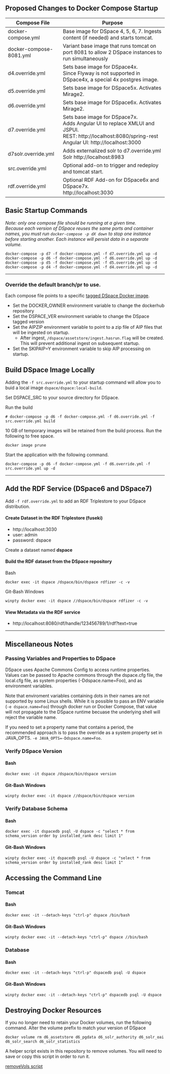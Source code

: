 ## Proposed Changes to Docker Compose Startup

| Compose File | Purpose |
| -- | -- |
| docker-compose.yml | Base image for DSpace 4, 5, 6, 7.  Ingests content (if needed) and starts tomcat. |
| docker-compose-8081.yml | Variant base image that runs tomcat on port 8081 to allow 2 DSpace instances to run simultaneously |
| d4.override.yml | Sets base image for DSpace4x.  <br/>Since Flyway is not supported in DSpace4x, a special 4x postgres image. |
| d5.override.yml | Sets base image for DSpace5x.  Activates Mirage2. |
| d6.override.yml | Sets base image for DSpace6x.  Activates Mirage2. |
| d7.override.yml | Sets base image for DSpace7x.  <br/>Adds Angular UI to replace XMLUI and JSPUI. <br/> REST: http://localhost:8080/spring-rest <br/> Angular UI: http://localhost:3000 |
| d7solr.override.yml | Adds externalized solr to d7.override.yml <br/> Solr http://localhost:8983 |
| src.override.yml | Optional add-on to trigger and redeploy and tomcat start. |
| rdf.override.yml | Optional RDF Add-on for DSpace6x and DSpace7x. <br/>http://localhost:3030 |

## Basic Startup Commands
_Note: only one compose file should be running at a given time.  
Because each version of DSpace reuses the same ports and container names, you must run `docker-compose -p dX down` to stop one instance before starting another.  Each instance will persist data in a separate volume._

```
docker-compose -p d7 -f docker-compose.yml -f d7.override.yml up -d
docker-compose -p d6 -f docker-compose.yml -f d6.override.yml up -d
docker-compose -p d5 -f docker-compose.yml -f d5.override.yml up -d
docker-compose -p d4 -f docker-compose.yml -f d4.override.yml up -d
```

---

### Override the default branch/pr to use.

Each compose file points to a specific [tagged DSpace Docker image](https://hub.docker.com/r/dspace/dspace/tags).
- Set the DOCKER_OWNER environment variable to change the dockerhub repository
- Set the DSPACE_VER environment variable to change the DSpace tagged version
- Set the AIPZIP environment variable to point to a zip file of AIP files that will be ingested on startup.
  - After ingest, `/dspace/assetstore/ingest.hasrun.flag` will be created.  This will prevent additional ingest on subsequent startup.
- Set the SKIPAIP=Y environment variable to skip AIP processing on startup.

## Build DSpace Image Locally
Adding the `-f src.override.yml` to your startup command will allow you to buid a local image `dspace/dspace:local-build`.

Set DSPACE_SRC to your source directory for DSpace.

Run the build
```
# docker-compose -p d6 -f docker-compose.yml -f d6.override.yml -f src.override.yml build
```

10 GB of temporary images will be retained from the build process.  Run the following to free space.
```
docker image prune
```
Start the application with the following command.
```
docker-compose -p d6 -f docker-compose.yml -f d6.override.yml -f src.override.yml up -d
```

---

## Add the RDF Service (DSpace6 and DSpace7)

Add `-f rdf.override.yml` to add an RDF Triplestore to your DSpace distribution.

#### Create Dataset in the RDF Triplestore (fuseki)
- http://localhost:3030
- user: admin
- password: dspace

Create a dataset named **dspace**

#### Build the RDF dataset from the DSpace repository

Bash
```
docker exec -it dspace /dspace/bin/dspace rdfizer -c -v
```

Git-Bash Windows
```
winpty docker exec -it dspace //dspace/bin/dspace rdfizer -c -v
```

#### View Metadata via the RDF service

- http://localhost:8080/rdf/handle/123456789/1/rdf?text=true

---

## Miscellaneous Notes

### Passing Variables and Properties to DSpace

DSpace uses Apache Commons Config to access runtime properties.  Values can be passed to Apache commons through the dspace.cfg file, the local.cfg file, as system properties (-Ddspace.name=Foo), and as environment variables.

Note that enviroment variables containing dots in their names are not supported by some Linux shells.  While it is possible to pass an ENV variable (`-e dspace.name=Foo`) through docker run or Docker Compose, that value will not propagate to the DSpace runtime becuase the underlying shell will reject the variable name.

If you need to set a property name that contains a period, the recommended approach is to pass the override as a system property set in JAVA_OPTS.  `-e JAVA_OPTS=-Ddspace.name=Foo`.

### Verify DSpace Version

#### Bash
```
docker exec -it dspace /dspace/bin/dspace version
```

#### Git-Bash Windows
```
winpty docker exec -it dspace //dspace/bin/dspace version
```

### Verify Database Schema

#### Bash
```
docker exec -it dspacedb psql -U dspace -c "select * from schema_version order by installed_rank desc limit 1"
```

#### Git-Bash Windows
```
winpty docker exec -it dspacedb psql -U dspace -c "select * from schema_version order by installed_rank desc limit 1"
```

## Accessing the Command Line

### Tomcat

#### Bash
```
docker exec -it --detach-keys "ctrl-p" dspace /bin/bash
```

#### Git-Bash Windows
```
winpty docker exec -it --detach-keys "ctrl-p" dspace //bin/bash
```

### Database

#### Bash
```
docker exec -it --detach-keys "ctrl-p" dspacedb psql -U dspace
```

#### Git-Bash Windows
```
winpty docker exec -it --detach-keys "ctrl-p" dspacedb psql -U dspace
```

## Destroying Docker Resources
If you no longer need to retain your Docker volumes, run the following command.  Alter the volume prefix to match your version of DSpace

```
docker volume rm d6_assetstore d6_pgdata d6_solr_authority d6_solr_oai d6_solr_search d6_solr_statistics
```
A helper script exists in this repository to remove volumes.  You will need to save or copy this script in order to run it.

[removeVols script](../../tools/removeVols.md)
